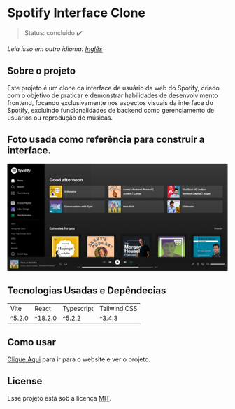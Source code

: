 <h1>Spotify Interface Clone</h1>

> Status: concluído ✔️

_Leia isso em outro idioma:_
[_Inglês_](./../README.md)

## Sobre o projeto

Este projeto é um clone da interface de usuário da web do Spotify, criado com o objetivo de praticar e demonstrar habilidades de desenvolvimento frontend, focando exclusivamente nos aspectos visuais da interface do Spotify, excluindo funcionalidades de backend como gerenciamento de usuários ou reprodução de músicas.

## Foto usada como referência para construir a interface.

<img src="./src/assets/Spotify_insp.png">

## Tecnologias Usadas e Depêndecias

<table>
  <tr>
    <td>Vite</td>
    <td>React</td>
    <td>Typescript</td>
    <td>Tailwind CSS</td>
  </tr>
  <tr>
    <td>^5.2.0</td>
    <td>^18.2.0</td>
    <td>^5.2.2</td>
    <td>^3.4.3</td>
  </tr>
</table>

## Como usar

[Clique Aqui](https://eriksgda.github.io/Spotify-Interface-clone/) para ir para o website e ver o projeto.

## License

Esse projeto está sob a licença [MIT](./LICENSE).
